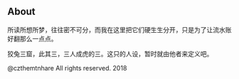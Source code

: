 ## About

所读所想所梦，往往密不可分，而我在这里把它们硬生生分开，只是为了让流水账好翻那么一点点。

狡兔三窟，此其三，三人成虎的三。这只的人设，暂时就由他者来定义吧。

@czthemtnhare  All rights reserved.  2018